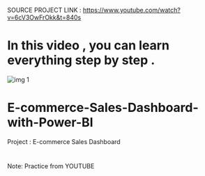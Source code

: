 SOURCE PROJECT LINK : https://www.youtube.com/watch?v=6cV3OwFrOkk&t=840s
# 
# In this video , you can learn everything step by step . 

![img 1](https://user-images.githubusercontent.com/101013518/229177506-89756ca9-1ce4-451d-909b-744367f48e55.png)
# E-commerce-Sales-Dashboard-with-Power-BI
Project : E-commerce Sales Dashboard 
# 
Note: Practice from YOUTUBE 
